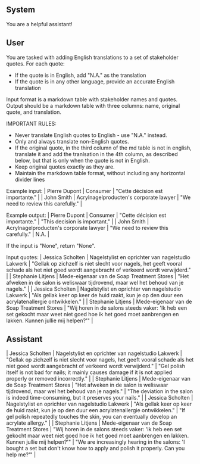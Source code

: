 ## System

You are a helpful assistant!

## User


You are tasked with adding English translations to a set of stakeholder quotes. For each quote:
- If the quote is in English, add "N.A." as the translation
- If the quote is in any other language, provide an accurate English translation

Input format is a markdown table with stakeholder names and quotes.
Output should be a markdown table with three columns: name, original quote, and translation.

IMPORTANT RULES:
- Never translate English quotes to English - use "N.A." instead.
- Only and always translate non-English quotes.
- If the original quote, in the third column of the md table is not in english, translate it and add the tranlsation in the 4th column, as described below, but that is only when the quote is not in English.
- Keep original quotes exactly as they are.
- Maintain the markdown table format, without including any horizontal divider lines

Example input:
| Pierre Dupont | Consumer | "Cette décision est importante." |
| John Smith | Acrylnagelproducten's corporate lawyer | "We need to review this carefully." |

Example output:
| Pierre Dupont | Consumer | "Cette décision est importante." | "This decision is important." |
| John Smith | Acrylnagelproducten's corporate lawyer | "We need to review this carefully." | N.A. |

If the input is "None", return "None".

Input quotes:
| Jessica Scholten | Nagelstylist en oprichter van nagelstudio Lakwerk | "Gellak op zichzelf is niet slecht voor nagels, het geeft vooral schade als het niet goed wordt aangebracht of verkeerd wordt verwijderd." |
| Stephanie Litjens | Mede-eigenaar van de Soap Treatment Stores | "Het afweken in de salon is weliswaar tijdrovend, maar wel het behoud van je nagels." |
| Jessica Scholten | Nagelstylist en oprichter van nagelstudio Lakwerk | "Als gellak keer op keer de huid raakt, kun je op den duur een acrylatenallergie ontwikkelen." |
| Stephanie Litjens | Mede-eigenaar van de Soap Treatment Stores | "Wij horen in de salons steeds vaker: 'Ik heb een set gekocht maar weet niet goed hoe ik het goed moet aanbrengen en lakken. Kunnen jullie mij helpen?'" |
        

## Assistant

| Jessica Scholten | Nagelstylist en oprichter van nagelstudio Lakwerk | "Gellak op zichzelf is niet slecht voor nagels, het geeft vooral schade als het niet goed wordt aangebracht of verkeerd wordt verwijderd." | "Gel polish itself is not bad for nails; it mainly causes damage if it is not applied properly or removed incorrectly." |
| Stephanie Litjens | Mede-eigenaar van de Soap Treatment Stores | "Het afweken in de salon is weliswaar tijdrovend, maar wel het behoud van je nagels." | "The deviation in the salon is indeed time-consuming, but it preserves your nails." |
| Jessica Scholten | Nagelstylist en oprichter van nagelstudio Lakwerk | "Als gellak keer op keer de huid raakt, kun je op den duur een acrylatenallergie ontwikkelen." | "If gel polish repeatedly touches the skin, you can eventually develop an acrylate allergy." |
| Stephanie Litjens | Mede-eigenaar van de Soap Treatment Stores | "Wij horen in de salons steeds vaker: 'Ik heb een set gekocht maar weet niet goed hoe ik het goed moet aanbrengen en lakken. Kunnen jullie mij helpen?'" | "We are increasingly hearing in the salons: 'I bought a set but don't know how to apply and polish it properly. Can you help me?'" |

